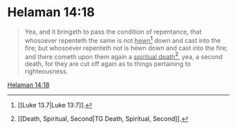 # Helaman 14:18

> Yea, and it bringeth to pass the condition of repentance, that whosoever repenteth the same is not <u>hewn</u>[^a] down and cast into the fire; but whosoever repenteth not is hewn down and cast into the fire; and there cometh upon them again a <u>spiritual death</u>[^b], yea, a second death, for they are cut off again as to things pertaining to righteousness.

[Helaman 14:18](https://www.churchofjesuschrist.org/study/scriptures/bofm/hel/14?lang=eng&id=p18#p18)


[^a]: [[Luke 13.7|Luke 13:7]].  
[^b]: [[Death, Spiritual, Second|TG Death, Spiritual, Second]].  
